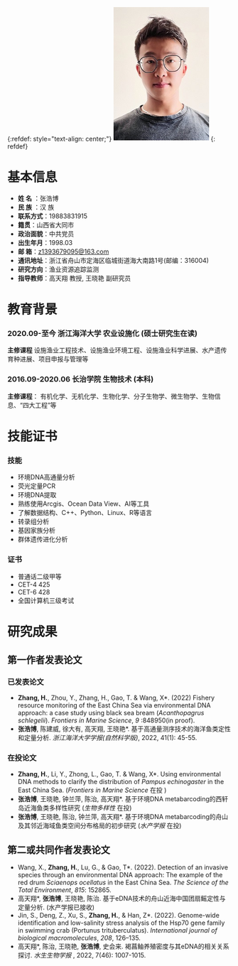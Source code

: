 {:refdef: style="text-align: center;"}
![Image](my1.jpg)
{: refdef}

# 基本信息
- **姓 名** ：张浩博
- **民 族** ：汉 族
- **联系方式**：19883831915
- **籍贯**：山西省大同市
- **政治面貌**：中共党员
- **出生年月**：1998.03
- **邮 箱**：z1393679095@163.com
- **通讯地址**：浙江省舟山市定海区临城街道海大南路1号(邮编：316004)
- **研究方向**：渔业资源追踪监测
- **指导教师**：高天翔 教授, 王晓艳 副研究员


# 教育背景
### 2020.09-至今 浙江海洋大学 农业设施化  (硕士研究生在读)
**主修课程**
设施渔业工程技术、设施渔业环境工程、设施渔业科学进展、水产遗传育种进展、项目申报与管理等
### 2016.09-2020.06 长治学院 生物技术 (本科)
**主修课程**：
有机化学、无机化学、生物化学、分子生物学、微生物学、生物信息、“四大工程”等

# 技能证书

### 技能
- 环境DNA高通量分析
- 荧光定量PCR
- 环境DNA提取
- 熟练使用Arcgis、Ocean Data View、AI等工具
- 了解数据结构、C++、Python、Linux、R等语言
- 转录组分析
- 基因家族分析
- 群体遗传进化分析

### 证书
- 普通话二级甲等
- CET-4 425
- CET-6 428
- 全国计算机三级考试

# 研究成果
## 第一作者发表论文
### 已发表论文
- **Zhang, H.**, Zhou, Y., Zhang, H., Gao, T. & Wang, X*. (2022) Fishery resource monitoring of the East China Sea via environmental DNA approach: a case study using black sea bream (_Acanthopagrus schlegelii_). _Frontiers in Marine Science_,  _9_ :848950(in proof).
- **张浩博**, 陈建威, 徐大有, 高天翔, 王晓艳*. 基于高通量测序技术的海洋鱼类定性和定量分析. _浙江海洋大学学报(自然科学版)_, 2022, 41(1): 45-55.

### 在投论文
- **Zhang, H.**, Li, Y., Zhong, L., Gao, T. & Wang, X*. Using environmental DNA methods to clarify the distribution of _Pampus echinogaster_ in the East China Sea. (_Frontiers in Marine Science_ 在投 )
- **张浩博**, 王晓艳, 钟兰萍, 陈治, 高天翔*. 基于环境DNA metabarcoding的西轩岛近海鱼类多样性研究 (_生物多样性_ 在投)
- **张浩博**, 王晓艳, 陈治, 钟兰萍, 高天翔*. 基于环境DNA metabarcoding的舟山及其邻近海域鱼类空间分布格局的初步研究 (_水产学报_ 在投)

## 第二或共同作者发表论文
- Wang, X., **Zhang, H.**, Lu, G., & Gao, T*. (2022). Detection of an invasive species through an environmental DNA approach: The example of the red drum _Sciaenops ocellatus_ in the East China Sea. _The Science of the Total Environment_, _815_: 152865.
- 高天翔*, **张浩博**, 王晓艳, 陈治. 基于eDNA技术的舟山近海中国团扇鳐定性与定量分析. (水产学报已接收)
- Jin, S., Deng, Z., Xu, S., **Zhang, H.**, & Han, Z*. (2022). Genome-wide identification and low-salinity stress analysis of the Hsp70 gene family in swimming crab (Portunus trituberculatus). _International journal of biological macromolecules_, _208_, 126–135.
- 高天翔*, 陈治, 王晓艳, **张浩博**, 史会来. 褐菖鲉养殖密度与其eDNA的相关关系探讨. _水生生物学报_ , 2022, 7(46): 1007-1015. 


